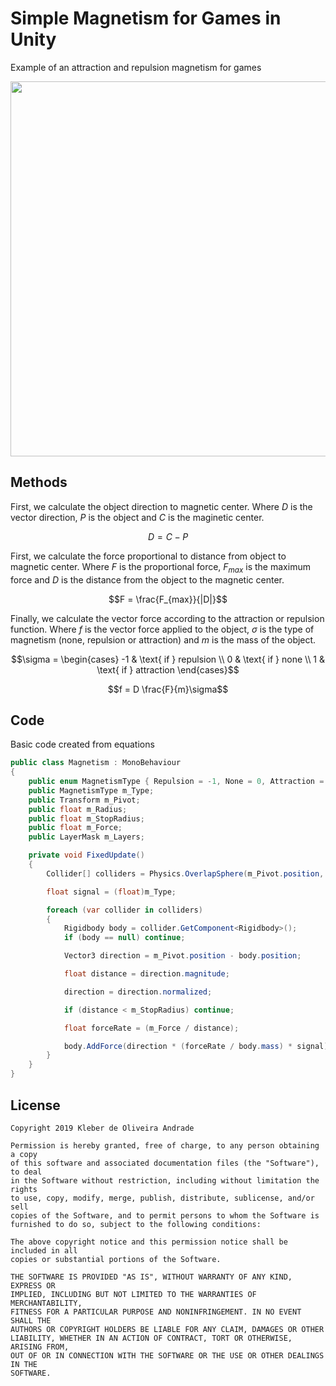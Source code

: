 # Simple Magnetism for Games in Unity

Example of an attraction and repulsion magnetism for games

<p align="center">
  <img width="600" src="Images/Magnetism.gif">
</p>

## Methods

First, we calculate the object direction to magnetic center. Where $D$ is the vector direction, $P$ is the object and $C$ is the maginetic center.

$$D = C - P$$

First, we calculate the force proportional to distance from object to magnetic center. Where $F$ is the proportional force, $F_{max}$ is the maximum force and $D$ is the distance from the object to the magnetic center.

$$F = \frac{F_{max}}{|D|}$$

Finally, we calculate the vector force according to the attraction or repulsion function. Where $f$ is the vector force applied to the object, $\sigma$ is the type of magnetism (none, repulsion or attraction) and $m$ is the mass of the object.

$$\sigma = \begin{cases}
-1 & \text{ if } repulsion \\ 
0 & \text{ if } none \\ 
1 & \text{ if } attraction 
\end{cases}$$

$$f = D \frac{F}{m}\sigma$$

## Code

Basic code created from equations

```csharp
public class Magnetism : MonoBehaviour
{
    public enum MagnetismType { Repulsion = -1, None = 0, Attraction = 1 }
    public MagnetismType m_Type;
    public Transform m_Pivot;
    public float m_Radius;
    public float m_StopRadius;
    public float m_Force;
    public LayerMask m_Layers;

    private void FixedUpdate()
    {
        Collider[] colliders = Physics.OverlapSphere(m_Pivot.position, m_Radius, m_Layers);

        float signal = (float)m_Type;

        foreach (var collider in colliders)
        {
            Rigidbody body = collider.GetComponent<Rigidbody>();
            if (body == null) continue;

            Vector3 direction = m_Pivot.position - body.position;

            float distance = direction.magnitude;

            direction = direction.normalized;

            if (distance < m_StopRadius) continue;

            float forceRate = (m_Force / distance);

            body.AddForce(direction * (forceRate / body.mass) * signal);
        }
    }
}
```

## License

    Copyright 2019 Kleber de Oliveira Andrade
    
    Permission is hereby granted, free of charge, to any person obtaining a copy
    of this software and associated documentation files (the "Software"), to deal
    in the Software without restriction, including without limitation the rights
    to use, copy, modify, merge, publish, distribute, sublicense, and/or sell
    copies of the Software, and to permit persons to whom the Software is
    furnished to do so, subject to the following conditions:
    
    The above copyright notice and this permission notice shall be included in all
    copies or substantial portions of the Software.
    
    THE SOFTWARE IS PROVIDED "AS IS", WITHOUT WARRANTY OF ANY KIND, EXPRESS OR
    IMPLIED, INCLUDING BUT NOT LIMITED TO THE WARRANTIES OF MERCHANTABILITY,
    FITNESS FOR A PARTICULAR PURPOSE AND NONINFRINGEMENT. IN NO EVENT SHALL THE
    AUTHORS OR COPYRIGHT HOLDERS BE LIABLE FOR ANY CLAIM, DAMAGES OR OTHER
    LIABILITY, WHETHER IN AN ACTION OF CONTRACT, TORT OR OTHERWISE, ARISING FROM,
    OUT OF OR IN CONNECTION WITH THE SOFTWARE OR THE USE OR OTHER DEALINGS IN THE
    SOFTWARE.